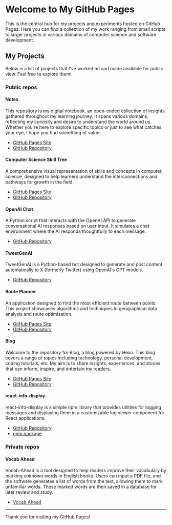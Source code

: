 # Welcome to My GitHub Pages

This is the central hub for my projects and experiments hosted on GitHub Pages. Here you can find a collection of my work ranging from small scripts to larger projects in various domains of computer science and software development.

## My Projects

Below is a list of projects that I've worked on and made available for public view. Feel free to explore them!

### Public repos

#### Notes

This repository is my digital notebook, an open-ended collection of insights gathered throughout my learning journey. It spans various domains, reflecting my curiosity and desire to understand the world around us. Whether you're here to explore specific topics or just to see what catches your eye, I hope you find something of value.

- [GitHub Pages Site](https://jeffreyc2017.github.io/notes/)
- [GitHub Repository](https://github.com/jeffreyc2017/notes)

#### Computer Science Skill Tree

A comprehensive visual representation of skills and concepts in computer science, designed to help learners understand the interconnections and pathways for growth in the field.

- [GitHub Pages Site](https://jeffreyc2017.github.io/computer-science-skill-tree/)
- [GitHub Repository](https://github.com/jeffreyc2017/computer-science-skill-tree)

#### OpenAI Chat

A Python script that interacts with the OpenAI API to generate conversational AI responses based on user input. It simulates a chat environment where the AI responds thoughtfully to each message.

- [GitHub Repository](https://github.com/jeffreyc2017/openai-chat)

#### TweetGenAI

TweetGenAI is a Python-based bot designed to generate and post content automatically to X (formerly Twitter) using OpenAI's GPT models.

- [GitHub Repository](https://github.com/jeffreyc2017/tweet-gen-ai)

#### Route Planner

An application designed to find the most efficient route between points. This project showcases algorithms and techniques in geographical data analysis and route optimization.

- [GitHub Pages Site](https://jeffreyc2017.github.io/route-planner/)
- [GitHub Repository](https://github.com/jeffreyc2017/route-planner)

#### Blog

Welcome to the repository for Blog, a blog powered by Hexo. This blog covers a range of topics including technology, personal development, coding tutorials, etc. My aim is to share insights, experiences, and stories that can inform, inspire, and entertain my readers.

- [GitHub Pages Site](https://jeffreyc2017.github.io/blog/)
- [GitHub Repository](https://github.com/jeffreyc2017/blog/)

#### react-info-display

react-info-display is a simple npm library that provides utilities for logging messages and displaying them in a customizable log viewer component for React applications.

- [GitHub Repository](https://github.com/jeffreyc2017/react-info-display)
- [npm package](https://www.npmjs.com/package/react-info-display)

### Private repos

#### Vocab Ahead

Vocab-Ahead is a tool designed to help readers improve their vocabulary by marking unknown words in English books. Users can input a PDF file, and the software generates a list of words from the text, allowing them to mark unfamiliar words. These marked words are then saved in a database for later review and study.

- [Vocab Ahead](https://vocab-ahead.pages.dev)

---

Thank you for visiting my GitHub Pages!
